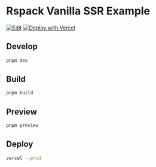 # Rspack Vanilla SSR Example

[![Edit](https://codesandbox.io/static/img/play-codesandbox.svg)](https://codesandbox.io/s/github/upupming/rspack-ssr-examples/tree/main/packages/vanilla)
[![Deploy with Vercel](https://vercel.com/button)](https://vercel.com/new/clone?repository-url=https%3A%2F%2Fgithub.com%2Fupupming%2Frspack-ssr-examples%2Ftree%2Fmain%2Fpackages%2Fvanilla)

## Develop

```bash
pnpm dev
```

## Build

```bash
pnpm build
```

## Preview

```bash
pnpm preview
```

## Deploy

```bash
vercel --prod
```
